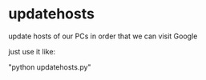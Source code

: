 # updatehosts
update hosts of our PCs in order that we can visit Google


just use it like:

"python updatehosts.py"
